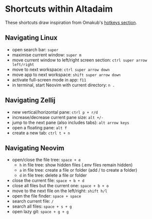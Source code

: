 # Shortcuts within Altadaim

These shortcuts draw inspiration from Omakub's
[hotkeys section](https://manual.omakub.org/1/read/29/hotkeys).

## Navigating Linux

- open search bar: `super`
- maximise current window: `super m`
- move current window to left/right screen section: `ctrl super arrow left/right`
- move to next workspace: `ctrl super arrow down`
- move app to next workspace: `shift super arrow down`
- activate full-screen mode in app: `f11`
- in terminal, start Neovim with current directory: `n .`

## Navigating Zellij

- new vertical/horizontal pane: `ctrl p + r/d`
- increase/decrease current pane size: `alt +/-`
- jump to the next pane (also includes tabs): `alt arrow keys`
- open a floating pane: `alt f`
- create a new tab: `ctrl t + n`

## Navigating Neovim

- open/close the file tree: `space + e`
  - `h` in file tree: show hidden files (.env files remain hidden)
  - `a` in file tree: create a file or folder (add / to create a folder)
  - `d` in file tree: delete a file or folder
- close the current file: `space + b + d`
- close all files but the current one: `space + b + o`
- move to the next file on the left/right: `shift h/l`
- open the file finder: `space + space`
- search current file: `/`
- search all files: `space + s + g`
- open lazy git: `space + g + g`

